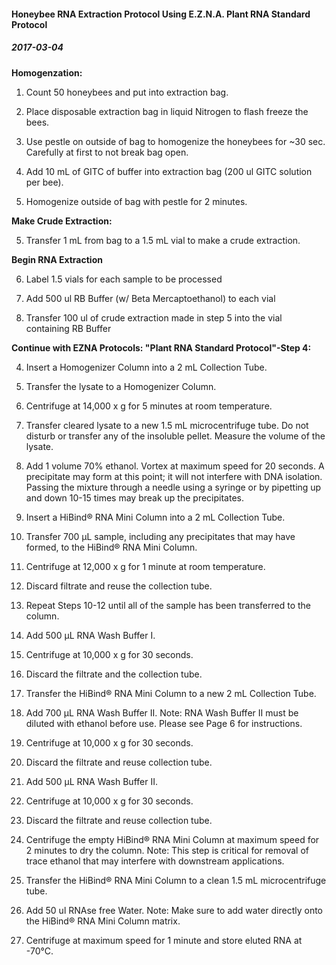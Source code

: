 #### Honeybee RNA Extraction Protocol Using E.Z.N.A. Plant RNA Standard Protocol

##### 2017-03-04

**Homogenzation:**

1) Count 50 honeybees and put into extraction bag.

2) Place disposable extraction bag in liquid Nitrogen to flash freeze the bees.

3) Use pestle on outside of bag to homogenize the honeybees for ~30 sec. Carefully at first to not break bag 		open. 

3) Add 10 mL of GITC of buffer into extraction bag (200 ul GITC solution per bee).

4) Homogenize outside of bag with pestle for 2 minutes.

**Make Crude Extraction:**

5) Transfer 1 mL from bag to a 1.5 mL vial to make a crude extraction.

**Begin RNA Extraction**

6) Label 1.5 vials for each sample to be processed

7) Add 500 ul RB Buffer (w/ Beta Mercaptoethanol)  to each vial

8) Transfer 100 ul of crude extraction made in step 5 into the vial containing RB Buffer

**Continue with EZNA Protocols: "Plant RNA Standard Protocol"-Step 4:**

4. Insert a Homogenizer Column into a 2 mL Collection Tube.
5. Transfer the lysate to a Homogenizer Column.
6. Centrifuge at 14,000 x g for 5 minutes at room temperature.
7. Transfer cleared lysate to a new 1.5 mL microcentrifuge tube. Do not disturb or
   transfer any of the insoluble pellet. Measure the volume of the lysate.
8. Add 1 volume 70% ethanol. Vortex at maximum speed for 20 seconds. A precipitate
   may form at this point; it will not interfere with DNA isolation. Passing the mixture
   through a needle using a syringe or by pipetting up and down 10-15 times may break
   up the precipitates.
9. Insert a HiBind® RNA Mini Column into a 2 mL Collection Tube.
10. Transfer 700 µL sample, including any precipitates that may have formed, to the
   HiBind® RNA Mini Column.
11. Centrifuge at 12,000 x g for 1 minute at room temperature.
12. Discard filtrate and reuse the collection tube.
13. Repeat Steps 10-12 until all of the sample has been transferred to the column.


14. Add 500 μL RNA Wash Buffer I.
15. Centrifuge at 10,000 x g for 30 seconds.
16. Discard the filtrate and the collection tube.
17. Transfer the HiBind® RNA Mini Column to a new 2 mL Collection Tube.
18. Add 700 μL RNA Wash Buffer II.
    Note: RNA Wash Buffer II must be diluted with ethanol before use. Please see Page 6
    for instructions.
19. Centrifuge at 10,000 x g for 30 seconds.
20. Discard the filtrate and reuse collection tube.
21. Add 500 μL RNA Wash Buffer II.
22. Centrifuge at 10,000 x g for 30 seconds.
23. Discard the filtrate and reuse collection tube.
24. Centrifuge the empty HiBind® RNA Mini Column at maximum speed for 2 minutes to
    dry the column.
    Note: This step is critical for removal of trace ethanol that may interfere with
    downstream applications.
25. Transfer the HiBind® RNA Mini Column to a clean 1.5 mL microcentrifuge tube.
26. Add 50 ul RNAse free Water.
    Note: Make sure to add water directly onto the HiBind® RNA Mini Column matrix.
27. Centrifuge at maximum speed for 1 minute and store eluted RNA at -70°C.

